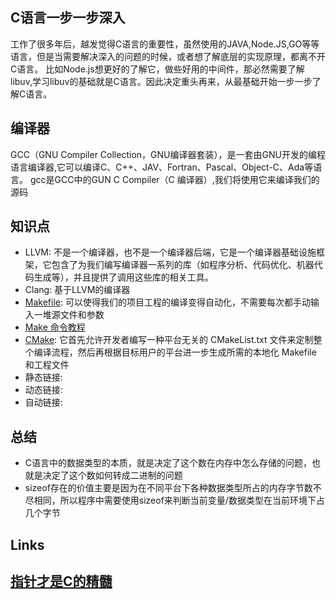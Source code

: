 ## C语言一步一步深入

工作了很多年后，越发觉得C语言的重要性，虽然使用的JAVA,Node.JS,GO等等语言，但是当需要解决深入的问题的时候，或者想了解底层的实现原理，都离不开C语言。
比如Node.js想更好的了解它，做些好用的中间件，那必然需要了解libuv,学习libuv的基础就是C语言。因此决定重头再来，从最基础开始一步一步了解C语言。

## 编译器
GCC（GNU Compiler Collection，GNU编译器套装），是一套由GNU开发的编程语言编译器,它可以编译C、C++、JAV、Fortran、Pascal、Object-C、Ada等语言。
gcc是GCC中的GUN C Compiler（C 编译器）,我们将使用它来编译我们的源码

## 知识点
* LLVM: 不是一个编译器，也不是一个编译器后端，它是一个编译器基础设施框架，它包含了为我们编写编译器一系列的库（如程序分析、代码优化、机器代码生成等），并且提供了调用这些库的相关工具。
* Clang: 基于LLVM的编译器
* [Makefile](http://c.biancheng.net/view/7097.html): 可以使得我们的项目工程的编译变得自动化，不需要每次都手动输入一堆源文件和参数
* [Make 命令教程](https://www.ruanyifeng.com/blog/2015/02/make.html)
* [CMake](https://www.hahack.com/codes/cmake/): 它首先允许开发者编写一种平台无关的 CMakeList.txt 文件来定制整个编译流程，然后再根据目标用户的平台进一步生成所需的本地化 Makefile 和工程文件
* 静态链接:
* 动态链接:
* 自动链接:

## 总结
* C语言中的数据类型的本质，就是决定了这个数在内存中怎么存储的问题，也就是决定了这个数如何转成二进制的问题
* sizeof存在的价值主要是因为在不同平台下各种数据类型所占的内存字节数不尽相同，所以程序中需要使用sizeof来判断当前变量/数据类型在当前环境下占几个字节

## Links
[指针才是C的精髓](http://yuanfentiank789.github.io/2018/10/27/C%E8%AF%AD%E8%A8%80%E9%AB%98%E7%BA%A7%E4%B8%93%E9%A2%98-%E6%8C%87%E9%92%88%E6%89%8D%E6%98%AFC%E7%9A%84%E7%B2%BE%E9%AB%93/)
-------------------------------------------------------------------------------------

